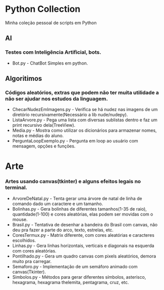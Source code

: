 # Python Collection
Minha coleção pessoal de scripts em Python
## AI
### Testes com Inteligência Artificial, bots.
 * Bot.py - ChatBot Simples em python.

## Algoritimos
### Códigos aleatórios, extras que podem não ter muita utilidade a não ser ajudar nos estudos da linguagem.
 * ChecarNudezEmImagens.py - Verifica se há nudez nas imagens de um diretório recursivamente(Necessário a lib nude/nudepy).
 * ListaArvore.py - Pega uma lista com diversas sublistas dentro e faz um print recursivo dela(TreeView).
 * Media.py - Mostra como utilizar os dicionários para armazenar nomes, notas e médias do aluno.
 * PerguntaLoopExemplo.py - Pergunta em loop ao usuário com mensagem, opções e funções.

# Arte
### Artes usando canvas(tkinter) e alguns efeitos legais no terminal.
 * ArvoreDeNatal.py - Tenta gerar uma árvore de natal de linha de comando dado um caractere e um tamanho.
 * Bolinhas.py - Gera bolinhas de diferentes tamanhos(1-35 de raio), quantidade(1-100) e cores aleatórias, elas podem ser movidas com o mouse.
 * Brasil.py - Tentativa de desenhar a bandeira do Brasil com canvas, não deu pra fazer a parte do arco, texto, estrelas, etc.
 * CoresTermux.py - Matrix diferente, com cores aleatórias e caracteres escolhidos.
 * Linhas.py - Gera linhas horizontais, verticais e diagonais na esquerda com cores aleatórias.
 * Pontilhado.py - Gera um quadro canvas com pixels aleatórios, demora muito pra carregar.
 * Semaforo.py - Implementação de um semáforo animado com canvas(Tkinter).
 * Simbolos.py - Métodos para gerar diferentes símbolos, asterisco, hexagrama, hexagrama thelemita, pentagrama, cruz, etc.
